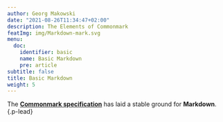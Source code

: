 ```yaml
---
author: Georg Makowski
date: "2021-08-26T11:34:47+02:00"
description: The Elements of Commonmark
featImg: img/Markdown-mark.svg
menu:
  doc:
    identifier: basic
    name: Basic Markdown
    pre: article
subtitle: false
title: Basic Markdown
weight: 5
---
```


The [**Commonmark specification**][cmark] has laid a stable ground for **Markdown**.
{.p-lead} <!--more-->

[cmark]: https://spec.commonmark.org
